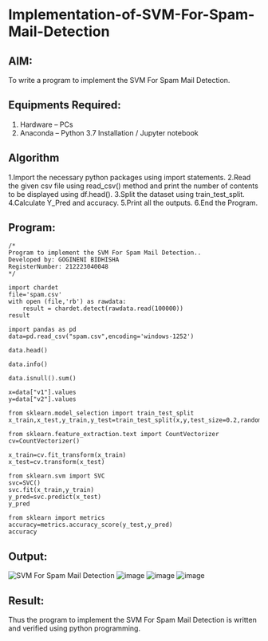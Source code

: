 # Implementation-of-SVM-For-Spam-Mail-Detection

## AIM:
To write a program to implement the SVM For Spam Mail Detection.

## Equipments Required:
1. Hardware – PCs
2. Anaconda – Python 3.7 Installation / Jupyter notebook

## Algorithm
1.Import the necessary python packages using import statements.
2.Read the given csv file using read_csv() method and print the number of contents to be displayed using df.head().
3.Split the dataset using train_test_split.
4.Calculate Y_Pred and accuracy.
5.Print all the outputs.
6.End the Program.


## Program:
```
/*
Program to implement the SVM For Spam Mail Detection..
Developed by: GOGINENI BIDHISHA
RegisterNumber: 212223040048 
*/
```
```
import chardet
file='spam.csv'
with open (file,'rb') as rawdata:
    result = chardet.detect(rawdata.read(100000))
result

import pandas as pd
data=pd.read_csv("spam.csv",encoding='windows-1252')

data.head()

data.info()

data.isnull().sum()

x=data["v1"].values
y=data["v2"].values

from sklearn.model_selection import train_test_split
x_train,x_test,y_train,y_test=train_test_split(x,y,test_size=0.2,random_state=0)

from sklearn.feature_extraction.text import CountVectorizer
cv=CountVectorizer()

x_train=cv.fit_transform(x_train)
x_test=cv.transform(x_test)

from sklearn.svm import SVC
svc=SVC()
svc.fit(x_train,y_train)
y_pred=svc.predict(x_test)
y_pred

from sklearn import metrics
accuracy=metrics.accuracy_score(y_test,y_pred)
accuracy
```

## Output:
![SVM For Spam Mail Detection](sam.png)
![image](https://github.com/user-attachments/assets/70bbf386-1a9f-466f-be67-91b4282350f9)
![image](https://github.com/user-attachments/assets/4f6f9d7f-4260-48d4-8814-faa58bb57713)
![image](https://github.com/user-attachments/assets/0597552e-99d7-4950-b638-9a14bdac0b0f)



## Result:
Thus the program to implement the SVM For Spam Mail Detection is written and verified using python programming.
